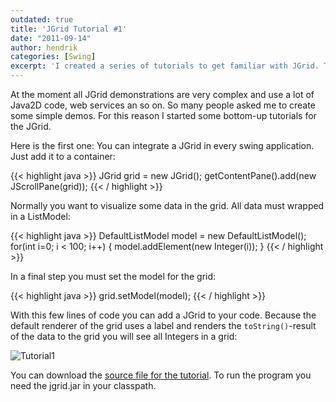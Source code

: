 ```yaml
---
outdated: true
title: 'JGrid Tutorial #1'
date: "2011-09-14"
author: hendrik
categories: [Swing]
excerpt: 'I created a series of tutorials to get familiar with JGrid. This is the first out of five tutorials.'
---
```

At the moment all JGrid demonstrations are very complex and use a lot of Java2D code, web services an so on. So many people asked me to create some simple demos. For this reason I started some bottom-up tutorials for the JGrid.

Here is the first one:
You can integrate a JGrid in every swing application. Just add it to a container:

{{< highlight java >}}
JGrid grid = new JGrid();
getContentPane().add(new JScrollPane(grid));
{{< / highlight >}}

Normally you want to visualize some data in the grid. All data must wrapped in a ListModel:

{{< highlight java >}}
DefaultListModel model = new DefaultListModel();
for(int i=0; i &lt; 100; i++) {
  model.addElement(new Integer(i));
}
{{< / highlight >}}

In a final step you must set the model for the grid:

{{< highlight java >}}
grid.setModel(model);
{{< / highlight >}}

With this few lines of code you can add a JGrid to your code. Because the default renderer of the grid uses a label and renders the `toString()`-result of the data to the grid you will see all Integers in a grid:

![Tutorial1](/posts/guigarage-legacy/Tutorial1.png)

You can download the [source file for the tutorial](/assets/downloads/jgrid/tutorial1.java). To run the program you need the jgrid.jar in your classpath.
